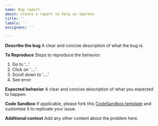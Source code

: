 ```yaml
---
name: Bug report
about: Create a report to help us improve
title: ''
labels: ''
assignees: ''

---
```


**Describe the bug**
A clear and concise description of what the bug is.

**To Reproduce**
Steps to reproduce the behavior:
1. Go to '...'
2. Click on '....'
3. Scroll down to '....'
4. See error

**Expected behavior**
A clear and concise description of what you expected to happen.

**Code Sandbox**
If applicable, please fork this [CodeSandbox template](https://codesandbox.io/s/great-flower-11ucj?file=/src/App.js) and customise it to replicate your issue.

**Additional context**
Add any other context about the problem here.
